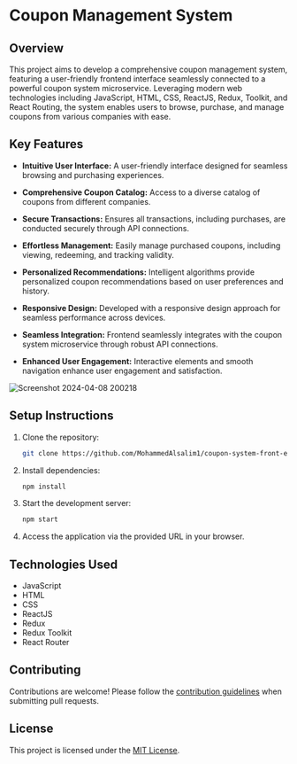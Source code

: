 # Coupon Management System

## Overview

This project aims to develop a comprehensive coupon management system, featuring a user-friendly frontend interface seamlessly connected to a powerful coupon system microservice. Leveraging modern web technologies including JavaScript, HTML, CSS, ReactJS, Redux, Toolkit, and React Routing, the system enables users to browse, purchase, and manage coupons from various companies with ease.

## Key Features

- **Intuitive User Interface:** A user-friendly interface designed for seamless browsing and purchasing experiences.
  
- **Comprehensive Coupon Catalog:** Access to a diverse catalog of coupons from different companies.
  
- **Secure Transactions:** Ensures all transactions, including purchases, are conducted securely through API connections.
  
- **Effortless Management:** Easily manage purchased coupons, including viewing, redeeming, and tracking validity.
  
- **Personalized Recommendations:** Intelligent algorithms provide personalized coupon recommendations based on user preferences and history.
  
- **Responsive Design:** Developed with a responsive design approach for seamless performance across devices.
  
- **Seamless Integration:** Frontend seamlessly integrates with the coupon system microservice through robust API connections.
  
- **Enhanced User Engagement:** Interactive elements and smooth navigation enhance user engagement and satisfaction.

![Screenshot 2024-04-08 200218](https://github.com/MohammedAlsalim1/coupon-system-front-end/assets/119352553/e1658c46-a5a2-4f8b-b7e5-ddbd01f76fc5)


## Setup Instructions

1. Clone the repository:

    ```bash
    git clone https://github.com/MohammedAlsalim1/coupon-system-front-end.git
    ```

2. Install dependencies:

    ```bash
    npm install
    ```

3. Start the development server:

    ```bash
    npm start
    ```

4. Access the application via the provided URL in your browser.

## Technologies Used

- JavaScript
- HTML
- CSS
- ReactJS
- Redux
- Redux Toolkit
- React Router

## Contributing

Contributions are welcome! Please follow the [contribution guidelines](CONTRIBUTING.md) when submitting pull requests.

## License

This project is licensed under the [MIT License](LICENSE).
